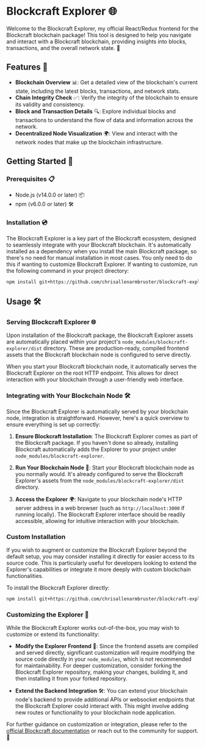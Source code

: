 # Blockcraft Explorer 🌐

Welcome to the Blockcraft Explorer, my official React/Redux frontend for the Blockcraft blockchain package! This tool is designed to help you navigate and interact with a Blockcraft blockchain, providing insights into blocks, transactions, and the overall network state. 🚀

## Features 🌟

- **Blockchain Overview** 📊: Get a detailed view of the blockchain's current state, including the latest blocks, transactions, and network stats.
- **Chain Integrity Check** ✅: Verify the integrity of the blockchain to ensure its validity and consistency.
- **Block and Transaction Details** 🔍: Explore individual blocks and transactions to understand the flow of data and information across the network.
- **Decentralized Node Visualization** 🌍: View and interact with the network nodes that make up the blockchain infrastructure.

## Getting Started 🚀

### Prerequisites 📋

- Node.js (v14.0.0 or later) 📦
- npm (v6.0.0 or later) 🛠

### Installation 💿

The Blockcraft Explorer is a key part of the Blockcraft ecosystem, designed to seamlessly integrate with your Blockcraft blockchain. It's automatically installed as a dependency when you install the main Blockcraft package, so there's no need for manual installation in most cases. You only need to do this if wanting to customize Blockcraft Explorer. If wanting to customize, run the following command in your project directory:

```bash
npm install git+https://github.com/chrisallenarmbruster/blockcraft-explorer.git
```

## Usage 🛠

### Serving Blockcraft Explorer 🌐

Upon installation of the Blockcraft package, the Blockcraft Explorer assets are automatically placed within your project's `node_modules/blockcraft-explorer/dist` directory. These are production-ready, compiled frontend assets that the Blockcraft blockchain node is configured to serve directly.

When you start your Blockcraft blockchain node, it automatically serves the Blockcraft Explorer on the root HTTP endpoint. This allows for direct interaction with your blockchain through a user-friendly web interface.

### Integrating with Your Blockchain Node 🛠️

Since the Blockcraft Explorer is automatically served by your blockchain node, integration is straightforward. However, here's a quick overview to ensure everything is set up correctly:

1. **Ensure Blockcraft Installation**: The Blockcraft Explorer comes as part of the Blockcraft package. If you haven't done so already, installing Blockcraft automatically adds the Explorer to your project under `node_modules/blockcraft-explorer`.

2. **Run Your Blockchain Node** 🚀: Start your Blockcraft blockchain node as you normally would. It's already configured to serve the Blockcraft Explorer's assets from the `node_modules/blockcraft-explorer/dist` directory.

3. **Access the Explorer** 🌍: Navigate to your blockchain node's HTTP server address in a web browser (such as `http://localhost:3000` if running locally). The Blockcraft Explorer interface should be readily accessible, allowing for intuitive interaction with your blockchain.

### Custom Installation

If you wish to augment or customize the Blockcraft Explorer beyond the default setup, you may consider installing it directly for easier access to its source code. This is particularly useful for developers looking to extend the Explorer's capabilities or integrate it more deeply with custom blockchain functionalities.

To install the Blockcraft Explorer directly:

```bash
npm install git+https://github.com/chrisallenarmbruster/blockcraft-explorer.git
```

### Customizing the Explorer 🔧

While the Blockcraft Explorer works out-of-the-box, you may wish to customize or extend its functionality:

- **Modify the Explorer Frontend** 🎨: Since the frontend assets are compiled and served directly, significant customization will require modifying the source code directly in your `node_modules`, which is not recommended for maintainability. For deeper customization, consider forking the Blockcraft Explorer repository, making your changes, building it, and then installing it from your forked repository.

- **Extend the Backend Integration** 🛠️: You can extend your blockchain node's backend to provide additional APIs or websocket endpoints that the Blockcraft Explorer could interact with. This might involve adding new routes or functionality to your blockchain node application.

For further guidance on customization or integration, please refer to the [official Blockcraft documentation](https://github.com/chrisallenarmbruster/blockcraft-explorer#readme) or reach out to the community for support. 🤝

